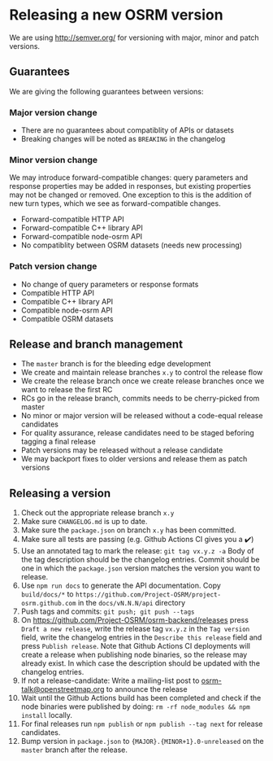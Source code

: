 # Releasing a new OSRM version

We are using http://semver.org/ for versioning with major, minor and patch versions.

## Guarantees

We are giving the following guarantees between versions:

### Major version change

- There are no guarantees about compatiblity of APIs or datasets
- Breaking changes will be noted as `BREAKING` in the changelog

### Minor version change

We may introduce forward-compatible changes: query parameters and response properties may be added in responses, but existing properties may not be changed or removed. One exception to this is the addition of new turn types, which we see as forward-compatible changes.

- Forward-compatible HTTP API
- Forward-compatible C++ library API
- Forward-compatible node-osrm API
- No compatiblity between OSRM datasets (needs new processing)

### Patch version change

- No change of query parameters or response formats
- Compatible HTTP API
- Compatible C++ library API
- Compatible node-osrm API
- Compatible OSRM datasets

## Release and branch management

- The `master` branch is for the bleeding edge development
- We create and maintain release branches `x.y` to control the release flow
- We create the release branch once we create release branches once we want to release the first RC
- RCs go in the release branch, commits needs to be cherry-picked from master
- No minor or major version will be released without a code-equal release candidates
- For quality assurance, release candidates need to be staged beforing tagging a final release
- Patch versions may be released without a release candidate
- We may backport fixes to older versions and release them as patch versions

## Releasing a version

1. Check out the appropriate release branch `x.y`
2. Make sure `CHANGELOG.md` is up to date.
3. Make sure the `package.json` on branch `x.y` has been committed.
4. Make sure all tests are passing (e.g. Github Actions CI gives you a :heavy_check_mark:)
5. Use an annotated tag to mark the release: `git tag vx.y.z -a` Body of the tag description should be the changelog entries. Commit should be one in which the `package.json` version matches the version you want to release.
6. Use `npm run docs` to generate the API documentation.  Copy `build/docs/*` to `https://github.com/Project-OSRM/project-osrm.github.com` in the `docs/vN.N.N/api` directory
7. Push tags and commits: `git push; git push --tags`
8. On https://github.com/Project-OSRM/osrm-backend/releases press `Draft a new release`,
   write the release tag `vx.y.z` in the `Tag version` field, write the changelog entries in the `Describe this release` field
   and press `Publish release`. Note that Github Actions CI deployments will create a release when publishing node binaries, so the release
   may already exist. In which case the description should be updated with the changelog entries.
9. If not a release-candidate: Write a mailing-list post to osrm-talk@openstreetmap.org to announce the release
10. Wait until the Github Actions build has been completed and check if the node binaries were published by doing:
    `rm -rf node_modules && npm install` locally.
11. For final releases run `npm publish` or `npm publish --tag next` for release candidates.
12. Bump version in `package.json` to `{MAJOR}.{MINOR+1}.0-unreleased` on the `master` branch after the release.
